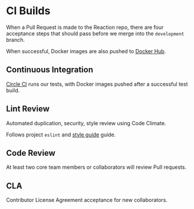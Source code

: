 # CI Builds

When a Pull Request is made to the Reaction repo, there are four acceptance steps that should pass before we merge into the `development` branch.

When successful, Docker images are also pushed to [Docker Hub](https://hub.docker.com/u/reactioncommerce/).

## Continuous Integration

[Circle CI](https://circleci.com/gh/reactioncommerce/reaction) runs our tests, with Docker images pushed after a successful test build.

## Lint Review

Automated duplication, security, style review using Code Climate.

Follows project `eslint` and [style guide](/styleguide.md) guide.

## Code Review

At least two core team members or collaborators will review Pull requests.

## CLA

Contributor License Agreement acceptance for new collaborators.
